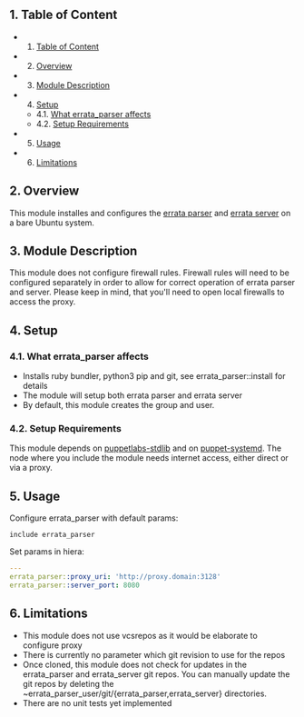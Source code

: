 ##  1. <a name='TableofContent'></a>Table of Content
<!-- vscode-markdown-toc -->
* 1. [Table of Content](#TableofContent)
* 2. [ Overview](#Overview)
* 3. [Module Description](#ModuleDescription)
* 4. [Setup](#Setup)
	* 4.1. [What errata_parser affects](#Whaterrata_parseraffects)
	* 4.2. [Setup Requirements](#SetupRequirements)
* 5. [Usage](#Usage)
* 6. [Limitations](#Limitations)

<!-- vscode-markdown-toc-config
	numbering=true
	autoSave=true
	/vscode-markdown-toc-config -->
<!-- /vscode-markdown-toc -->

##  2. <a name='Overview'></a> Overview
This module installes and configures the [errata parser](https://github.com/ATIX-AG/errata_server) and [errata server](https://github.com/ATIX-AG/errata_server) on a bare Ubuntu system.

##  3. <a name='ModuleDescription'></a>Module Description
This module does not configure firewall rules. Firewall rules will need to be
configured separately in order to allow for correct operation of errata parser and server. Please keep in mind, that you'll need to open local firewalls to access the proxy.

##  4. <a name='Setup'></a>Setup
###  4.1. <a name='Whaterrata_parseraffects'></a>What errata_parser affects
* Installs ruby bundler, python3 pip and git, see errata_parser::install for details
* The module will setup both errata parser and errata server
* By default, this module creates the group and user.

###  4.2. <a name='SetupRequirements'></a>Setup Requirements
This module depends on [puppetlabs-stdlib](https://forge.puppet.com/puppetlabs/stdlib) and on [puppet-systemd](https://forge.puppet.com/camptocamp/systemd). The node where you include the module needs internet access, either direct or via a proxy.

##  5. <a name='Usage'></a>Usage

Configure errata_parser with default params:
```
include errata_parser
```
Set params in hiera:
```yaml
---
errata_parser::proxy_uri: 'http://proxy.domain:3128'
errata_parser::server_port: 8080
```

##  6. <a name='Limitations'></a>Limitations
* This module does not use vcsrepos as it would be elaborate to configure proxy
* There is currently no parameter which git revision to use for the repos
* Once cloned, this module does not check for updates in the errata_parser and errata_server git repos. You can manually update the git repos by deleting the ~errata_parser_user/git/{errata_parser,errata_server} directories.
* There are no unit tests yet implemented
